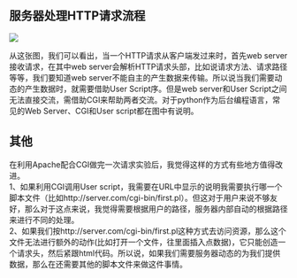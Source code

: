 ## 服务器处理HTTP请求流程 ##
![](https://i.imgur.com/YEQSdwi.png)

从这张图，我们可以看出，当一个HTTP请求从客户端发过来时，首先web server接收请求，在其中web server会解析HTTP请求头部，比如说请求方法、请求路径等等，我们要知道web server不能自主的产生数据来传输。所以说当我们需要动态的产生数据时，就需要借助User Script序。但是web server和User Script之间无法直接交流，需借助CGI来帮助两者交流。对于python作为后台编程语言，常见的Web Server、CGI和User script都在图中有说明。



## 其他 ##

在利用Apache配合CGI做完一次请求实验后，我觉得这样的方式有些地方值得改进。  
1、如果利用CGI调用User script，我需要在URL中显示的说明我需要执行哪一个脚本文件（比如http://server.com/cgi-bin/first.pl）。但这对于用户来说不够友好，那么对于这点来说，我觉得需要根据用户的路径，服务器内部自动的根据路径来进行不同的处理。  
2、如果我们按http://server.com/cgi-bin/first.pl这种方式去访问资源，那么这个文件无法进行额外的动作(比如打开一个文件，往里面插入点数据)，它只能创造一个请求头，然后紧跟html代码。所以说，如果我们需要服务器动态的为我们提供数据，那么在还需要其他的脚本文件来做这件事情。
